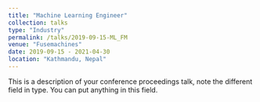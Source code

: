 ```yaml
---
title: "Machine Learning Engineer"
collection: talks
type: "Industry"
permalink: /talks/2019-09-15-ML_FM
venue: "Fusemachines"
date: 2019-09-15 - 2021-04-30
location: "Kathmandu, Nepal"
---
```


This is a description of your conference proceedings talk, note the different field in type. You can put anything in this field.
